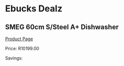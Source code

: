 
# Ebucks Dealz
## SMEG 60cm S/Steel A+ Dishwasher
[Product Page](https://www.ebucks.com/web/shop/productSelected.do?prodId=885943115&catId=704983786)

Price: R10199.00

Savings: 


	